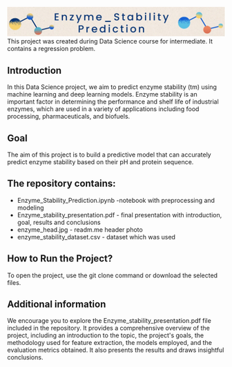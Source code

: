 ![](enzyme_head.jpg)
This project was created during Data Science course for intermediate. It contains a regression problem.  

## Introduction
In this Data Science project, we aim to predict enzyme stability (tm) using machine learning and deep learning models. Enzyme stability is an important factor in determining the performance and shelf life of industrial enzymes, which are used in a variety of applications including food processing, pharmaceuticals, and biofuels. 

## Goal
The aim of this project is to build a predictive model that can accurately predict enzyme stability based on their pH and protein sequence.

## The repository contains:

* Enzyme_Stability_Prediction.ipynb -notebook with preprocessing and modeling
* Enzyme_stability_presentation.pdf - final presentation with introduction, goal, results and conclusions
* enzyme_head.jpg - readm.me header photo
* enzyme_stability_dataset.csv - dataset which was used

## How to Run the Project?
To open the project, use the git clone command or download the selected files.

## Additional information
We encourage you to explore the Enzyme_stability_presentation.pdf file included in the repository. It provides a comprehensive overview of the project, including an introduction to the topic, the project's goals, the methodology used for feature extraction, the models employed, and the evaluation metrics obtained. It also presents the results and draws insightful conclusions.
